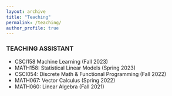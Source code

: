 ```yaml
---
layout: archive
title: "Teaching"
permalink: /teaching/
author_profile: true
---
```


### TEACHING ASSISTANT
- CSCI158 Machine Learning (Fall 2023)
- MATH158: Statistical Linear Models (Spring 2023)
- CSCI054: Discrete Math & Functional Programming (Fall 2022)
- MATH067: Vector Calculus (Spring 2022)
- MATH060: Linear Algebra (Fall 2021)
